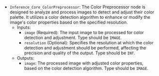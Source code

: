 - `Inference_Core_ColorPreprocessor`: The Color Preprocessor node is designed to analyze and process images to detect and adjust their color palette. It utilizes a color detection algorithm to enhance or modify the image's color properties based on the specified resolution.
    - Inputs:
        - `image` (Required): The input image to be processed for color detection and adjustment. Type should be `IMAGE`.
        - `resolution` (Optional): Specifies the resolution at which the color detection and adjustment should be performed, affecting the precision and quality of the output. Type should be `INT`.
    - Outputs:
        - `image`: The processed image with adjusted color properties, based on the color detection algorithm. Type should be `IMAGE`.
